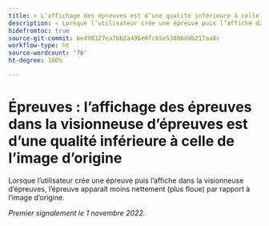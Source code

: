 ```yaml
---
title: « L’affichage des épreuves est d’une qualité inférieure à celle de l’image d’origine »
description: « Lorsque l’utilisateur crée une épreuve puis l’affiche dans la visionneuse d’épreuves, l’épreuve apparaît moins nettement (plus floue) par rapport à l’image d’origine. »
hidefromtoc: true
source-git-commit: be498327ea7bb2a49be0fc65e53806ddb217aa8c
workflow-type: ht
source-wordcount: '76'
ht-degree: 100%

---
```



# Épreuves : l’affichage des épreuves dans la visionneuse d’épreuves est d’une qualité inférieure à celle de l’image d’origine

<!--This is on both the WF and WFP TOCs-->

Lorsque l’utilisateur crée une épreuve puis l’affiche dans la visionneuse d’épreuves, l’épreuve apparaît moins nettement (plus floue) par rapport à l’image d’origine.

_Premier signalement le 1 novembre 2022._

